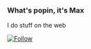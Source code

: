 ### What's popin, it's Max
I do stuff on the web

[![Follow](github_badge)](github_badge_link)

[github_badge]: https://img.shields.io/github/followers/koon64?logo=github

[github_badge_link]: https://github.com/koon64

